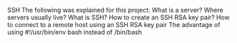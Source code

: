 SSH
The following was explained for this project:
What is a server?
Where servers usually live?
What is SSH?
How to create an SSH RSA key pair?
How to connect to a remote host using an SSH RSA key pair
The advantage of using #!/usr/bin/env bash instead of /bin/bash
